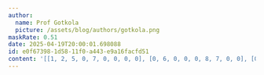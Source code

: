 ```yaml
---
author:
  name: Prof Gotkola
  picture: /assets/blog/authors/gotkola.png
maskRate: 0.51
date: 2025-04-19T20:00:01.698088
id: e0f67398-1d58-11f0-a443-e9a16facfd51
content: '[[1, 2, 5, 0, 7, 0, 0, 0, 0], [0, 6, 0, 0, 0, 8, 7, 0, 0], [0, 8, 9, 0, 0, 3, 1, 0, 0], [0, 3, 8, 2, 0, 0, 0, 1, 0], [5, 0, 2, 0, 6, 1, 8, 4, 3], [4, 0, 0, 0, 8, 0, 9, 7, 2], [0, 9, 0, 4, 0, 2, 0, 0, 1], [0, 0, 0, 7, 0, 6, 4, 0, 9], [6, 0, 0, 8, 0, 9, 2, 0, 7]]'
---
```

